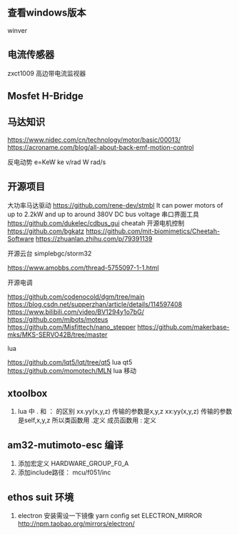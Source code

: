 ## 查看windows版本
winver


## 电流传感器

zxct1009 高边带电流监视器

## Mosfet H-Bridge

## 马达知识

https://www.nidec.com/cn/technology/motor/basic/00013/
https://acroname.com/blog/all-about-back-emf-motion-control

反电动势 e=KeW   ke v/rad   W rad/s


## 开源项目

大功率马达驱动   https://github.com/rene-dev/stmbl     It can power motors of up to 2.2kW and up to around 380V DC bus voltage
串口界面工具    https://github.com/dukelec/cdbus_gui
cheatah 开源电机控制        https://github.com/bgkatz
                          https://github.com/mit-biomimetics/Cheetah-Software
                          https://zhuanlan.zhihu.com/p/79391139
    
开源云台   simplebgc/storm32

https://www.amobbs.com/thread-5755097-1-1.html

开源电调

https://github.com/codenocold/dgm/tree/main
https://blog.csdn.net/supperzhan/article/details/114597408
https://www.bilibili.com/video/BV1294y1o7bG/
https://github.com/mjbots/moteus
https://github.com/Misfittech/nano_stepper
https://github.com/makerbase-mks/MKS-SERVO42B/tree/master

lua

https://github.com/lqt5/lqt/tree/qt5  lua qt5
https://github.com/momotech/MLN       lua 移动
    


## xtoolbox

1. lua 中 . 和 ： 的区别
xx.yy(x,y,z) 传输的参数是x,y,z
xx:yy(x,y,z) 传输的参数是self,x,y,z
所以类函数用 .定义
成员函数用  : 定义


## am32-mutimoto-esc 编译

1. 添加宏定义 HARDWARE_GROUP_F0_A
2. 添加include路径： mcu/f051/inc

## ethos suit 环境

1. electron 安装需设一下镜像
  yarn config set ELECTRON_MIRROR http://npm.taobao.org/mirrors/electron/









